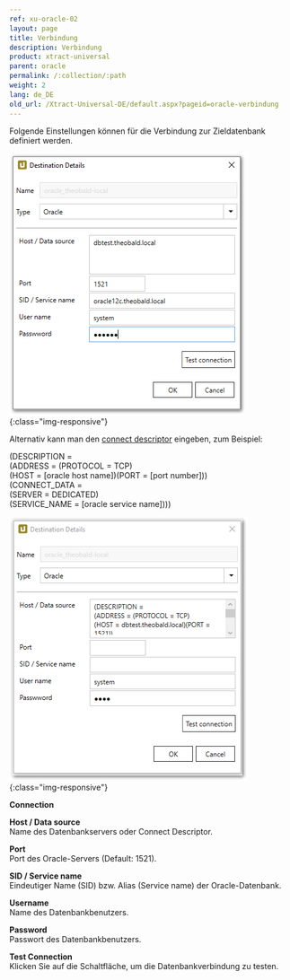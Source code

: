 ```yaml
---
ref: xu-oracle-02
layout: page
title: Verbindung
description: Verbindung
product: xtract-universal
parent: oracle
permalink: /:collection/:path
weight: 2
lang: de_DE
old_url: /Xtract-Universal-DE/default.aspx?pageid=oracle-verbindung
---
```


Folgende Einstellungen können für die Verbindung zur Zieldatenbank definiert werden.

![XU_oracle_connection_test_1](/img/content/XU_oracle_connection_test_1.png){:class="img-responsive"}


Alternativ kann man den [connect descriptor](https://docs.oracle.com/html/E10927_01/featConnecting.htm) eingeben, zum Beispiel:

(DESCRIPTION = <br>
 (ADDRESS = (PROTOCOL = TCP) <br>
(HOST = [oracle host name])(PORT = [port number])) <br>
(CONNECT_DATA = <br>
(SERVER = DEDICATED) <br>
(SERVICE_NAME = [oracle service name])))

![XU_oracle_connection_test_2](/img/content/XU_oracle_connection_test_2.png){:class="img-responsive"}


**Connection**

**Host / Data source**<br>
Name des Datenbankservers oder Connect Descriptor.

**Port**<br>
Port des Oracle-Servers (Default: 1521). 

**SID / Service name**<br>
Eindeutiger Name (SID) bzw. Alias (Service name) der Oracle-Datenbank.

**Username** <br>
Name des Datenbankbenutzers.

**Password**<br>
Passwort des Datenbankbenutzers.
            
**Test Connection**<br>
Klicken Sie auf die Schaltfläche, um die Datenbankverbindung zu testen. 